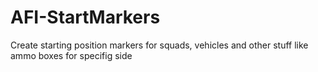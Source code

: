 # AFI-StartMarkers
Create starting position markers for squads, vehicles and other stuff like ammo boxes for specifig side
